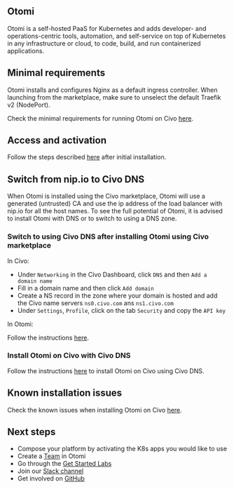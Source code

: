 ## Otomi

Otomi is a self-hosted PaaS for Kubernetes and adds developer- and operations-centric tools, automation, and self-service on top of Kubernetes in any infrastructure or cloud, to code, build, and run containerized applications.

## Minimal requirements

Otomi installs and configures Nginx as a default ingress controller. When launching from the marketplace, make sure to unselect the default Traefik v2 (NodePort).

Check the minimal requirements for running Otomi on Civo [here](https://otomi.io/docs/get-started/prerequisites#civo).

## Access and activation

Follow the steps described [here](https://otomi.io/docs/get-started/activation) after initial installation.

## Switch from nip.io to Civo DNS

When Otomi is installed using the Civo marketplace, Otomi will use a generated (untrusted) CA and use the ip address of the load balancer with nip.io for all the host names. To see the full potential of Otomi, it is advised to install Otomi with DNS or to switch to using a DNS zone. 

### Switch to using Civo DNS after installing Otomi using Civo marketplace

In Civo:

* Under `Networking` in the Civo Dashboard, click `DNS` and then `Add a domain name`
* Fill in a domain name and then click `Add domain`
* Create a NS record in the zone where your domain is hosted and add the Civo name servers `ns0.civo.com` ans `ns1.civo.com`
* Under `Settings`, `Profile`, click on the tab `Security` and copy the `API key`

In Otomi:

Follow the instructions [here](https://otomi.io/docs/for-ops/how-to/switch-to-dns).

### Install Otomi on Civo with Civo DNS

Follow the instructions [here](https://otomi.io/docs/get-started/install-with-dns#civo-dns) to install Otomi on Civo using Civo DNS.

## Known installation issues

Check the known issues when installing Otomi on Civo [here](https://otomi.io/docs/get-started/known-issues).
## Next steps

* Compose your platform by activating the K8s apps you would like to use
* Create a [Team](https://otomi.io/docs/for-ops/console/teams#creating-new-teams) in Otomi
* Go through the [Get Started Labs](https://otomi.io/docs/for-devs/get-started/overview)
* Join our [Slack channel](https://join.slack.com/t/otomi/shared_invite/zt-1axa4vima-E~LHN36nbLR~ay5r5pGq9A)
* Get involved on [GitHub](https://github.com/redkubes/otomi-core)

